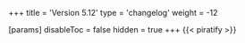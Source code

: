 +++
title = 'Version 5.12'
type = 'changelog'
weight = -12

[params]
  disableToc = false
  hidden = true
+++
{{< piratify >}}
